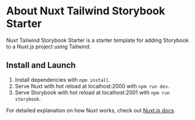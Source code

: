 # About Nuxt Tailwind Storybook Starter
Nuxt Tailwind Storybook Starter is a starter template for adding Storybook to a Nuxt.js project using Tailwind.

## Install and Launch
1. Install dependencies with `npm install`.
2. Serve Nuxt with hot reload at localhost:2000 with `npm run dev`.
3. Serve Storybook with hot reload at localhost:2001 with `npm run storybook`.

For detailed explanation on how Nuxt works, check out [Nuxt.js docs](https://nuxtjs.org).
